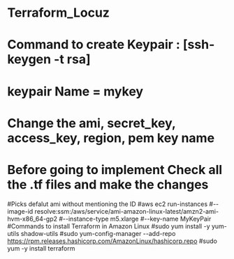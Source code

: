 # Terraform_Locuz
# Command to create Keypair : [ssh-keygen -t rsa]
# keypair Name = mykey
# Change the ami, secret_key, access_key, region, pem key name
# Before going to implement Check all the .tf files and make the changes

#Picks defalut ami without mentioning the ID
#aws ec2 run-instances 
    #--image-id resolve:ssm:/aws/service/ami-amazon-linux-latest/amzn2-ami-hvm-x86_64-gp2 
    #--instance-type m5.xlarge 
    #--key-name MyKeyPair
#Commands to install Terraform in Amazon Linux
#sudo yum install -y yum-utils shadow-utils
#sudo yum-config-manager --add-repo https://rpm.releases.hashicorp.com/AmazonLinux/hashicorp.repo
#sudo yum -y install terraform

